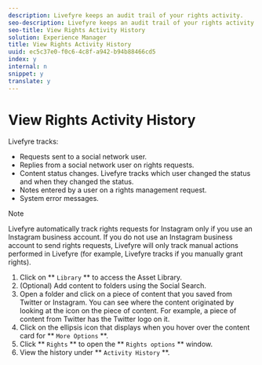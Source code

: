 ```yaml
---
description: Livefyre keeps an audit trail of your rights activity.
seo-description: Livefyre keeps an audit trail of your rights activity.
seo-title: View Rights Activity History
solution: Experience Manager
title: View Rights Activity History
uuid: ec5c37e0-f0c6-4c8f-a942-b94b88466cd5
index: y
internal: n
snippet: y
translate: y
---
```


# View Rights Activity History

Livefyre tracks:

* Requests sent to a social network user.
* Replies from a social network user on rights requests.
* Content status changes. Livefyre tracks which user changed the status and when they changed the status.
* Notes entered by a user on a rights management request.
* System error messages.

>[!NOTE]
>
>Livefyre automatically track rights requests for Instagram only if you use an Instagram business account. If you do not use an Instagram business account to send rights requests, Livefyre will only track manual actions performed in Livefyre (for example, Livefyre tracks if you manually grant rights).


1. Click on ** `Library` ** to access the Asset Library.
1. (Optional) Add content to folders using the Social Search.
1. Open a folder and click on a piece of content that you saved from Twitter or Instagram. You can see where the content originated by looking at the icon on the piece of content. For example, a piece of content from Twitter has the Twitter logo on it.
1. Click on the ellipsis icon that displays when you hover over the content card for ** `More Options` **.
1. Click ** `Rights` ** to open the ** `Rights options` ** window.
1. View the history under ** `Activity History` **.
